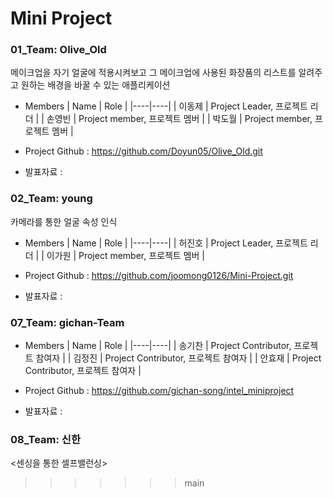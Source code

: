 # Mini Project
### 01_Team: Olive_Old

메이크업을 자기 얼굴에 적용시켜보고 그 메이크업에 사용된 화장품의 리스트를 알려주고
원하는 배경을 바꿀 수 있는 애플리케이션

* Members
  | Name | Role |
  |----|----|
  | 이동제 | Project Leader, 프로젝트 리더 |
  | 손영빈 | Project member, 프로젝트 멤버 |
  | 박도월 | Project member, 프로젝트 멤버 |


* Project Github : https://github.com/Doyun05/Olive_Old.git

* 발표자료 :   

### 02_Team: young

카메라를 통한 얼굴 속성 인식

* Members
  | Name | Role |
  |----|----|
  | 허진호 | Project Leader, 프로젝트 리더 |
  | 이가원 | Project member, 프로젝트 멤버 |
  

* Project Github : https://github.com/joomong0126/Mini-Project.git
* 발표자료 :   



### 07_Team: gichan-Team


<Facial expression recognintion>  


* Members
  | Name | Role |
  |----|----|
  | 송기찬 | Project Contributor, 프로젝트 참여자 |
  | 김정진 | Project Contributor, 프로젝트 참여자 |
  | 안효재 | Project Contributor, 프로젝트 참여자 |

* Project Github : https://github.com/gichan-song/intel_miniproject

* 발표자료 :   



### 08_Team: 신한  


<센싱을 통한 셀프밸런싱>  
>>>>>>> main



